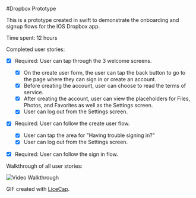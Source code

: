 #Dropbox Prototype

This is a prototype created in swift to demonstrate the onboarding and signup flows for the IOS Dropbox app. 

Time spent: 12 hours

Completed user stories:

 * [x] Required: User can tap through the 3 welcome screens.
   * [x] On the create user form, the user can tap the back button to go to the page where they can sign in or create an account.
   * [x] Before creating the account, user can choose to read the terms of service.
   * [x] After creating the account, user can view the placeholders for Files, Photos, and Favorites as well as the Settings screen.
   * [x] User can log out from the Settings screen.
 * [x] Required: User can follow the create user flow.
   * [x] User can tap the area for "Having trouble signing in?"
   * [x] User can log out from the Settings screen.
 * [x] Required: User can follow the sign in flow.
 

Walkthrough of all user stories:

![Video Walkthrough](http://i.imgur.com/muso5hU.gif)

GIF created with [LiceCap](http://www.cockos.com/licecap/).
